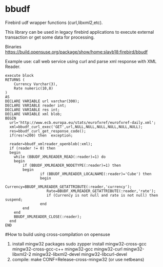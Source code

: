 bbudf
=====

Firebird udf wrapper functions (curl,libxml2,etc).

This library can be used in legacy firebird applications
to execute external transaction or get some data for processing.

Binaries
https://build.opensuse.org/package/show/home:slavb18:firebird/bbudf

Example use: call web service using curl and parse xml response with XML Reader.
```
execute block
RETURNS (
    Currency Varchar(3),
    Rate numeric(10,8)
)
AS
DECLARE VARIABLE url varchar(300);
DECLARE VARIABLE reader int;
DECLARE VARIABLE res int;
DECLARE VARIABLE xml blob;
BEGIN
  url='http://www.ecb.europa.eu/stats/eurofxref/eurofxref-daily.xml';
  xml=bbudf_curl_exec('GET',url,NULL,NULL,NULL,NULL,NULL,NULL);
  res=bbudf_curl_get_response_code();
  if(res!=200) then  exception;

  reader=bbudf_xmlreader_openblob(:xml);
  if (reader != 0) then
  begin
    while (BBUDF_XMLREADER_READ(:reader)=1) do
    begin
        if (BBUDF_XMLREADER_NODETYPE(:reader)=1) then
        begin
                if (BBUDF_XMLREADER_LOCALNAME(:reader)='Cube') then
                begin
                   Currency=BBUDF_XMLREADER_GETATTRIBUTE(:reader,'currency');
                   Rate=BBUDF_XMLREADER_GETATTRIBUTE(:reader,'rate');
                   if (Currency is not null and rate is not null) then suspend;
                end
        end
    end
    BBUDF_XMLREADER_CLOSE(:reader);
  end
END
```
#How to build using cross-compilation on opensuse

1. install mingw32 packages sudo zypper install mingw32-cross-gcc mingw32-cross-gcc-c++ mingw32-gcc  mingw32-curl  mingw32-libxml2-2  mingw32-libxml2-devel mingw32-libcurl-devel
2. compile: make CONF=Release-cross-mingw32 (or use netbeans)